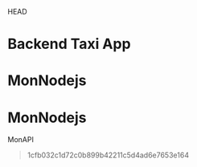  HEAD
# Backend Taxi App
# MonNodejs
# MonNodejs

MonAPI
> 1cfb032c1d72c0b899b42211c5d4ad6e7653e164
